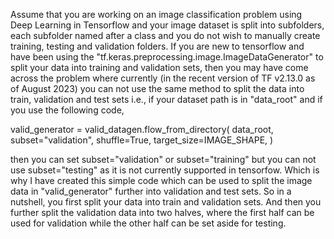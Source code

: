 Assume that you are working on an image classification problem using Deep Learning in Tensorflow and your image dataset is split into subfolders,
each subfolder named after a class and you do not wish to manually create training, testing and validation folders. If you are new to tensorflow 
and have been using the "tf.keras.preprocessing.image.ImageDataGenerator" to split your data into training and validation sets, then you may have
come across the problem where currently (in the recent version of TF v2.13.0 as of August 2023) you can not use the same method to split the data into train, validation and 
test sets i.e., if your dataset path is in "data_root" and if you use the following code,

valid_generator = valid_datagen.flow_from_directory( data_root,
subset="validation", 
shuffle=True, 
target_size=IMAGE_SHAPE, )

then you can set subset="validation" or subset="training" but you can not use subset="testing" as it is not currently supported in tensorfow. Which is
why I have created this simple code which can be used to split the image data in "valid_generator" further into validation and test sets. So in a nutshell,
you first split your data into train and validation sets. And then you further split the validation data into two halves, where the first half can be used 
for validation while the other half can be set aside for testing.
